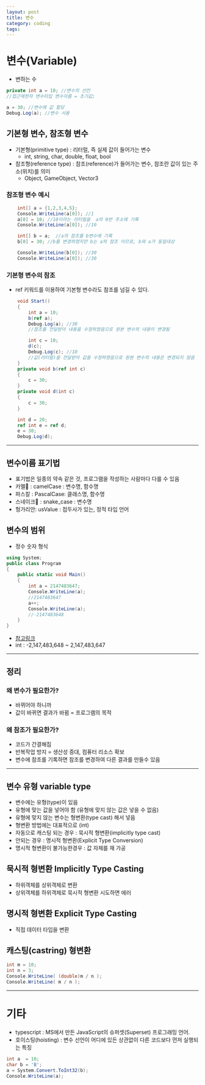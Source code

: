 ```yaml
---
layout: post
title: 변수
category: coding
tags:
---
```


# 변수(Variable)
* 변하는 수

```c#
private int a = 10; //변수의 선언
//접근제한자 변수타입 변수이름 = 초기값;

a = 30; //변수에 값 할당
Debug.Log(a); //변수 사용
```

## 기본형 변수, 참조형 변수
* 기본형(primitive type) : 리터럴, 즉 실제 값이 들어가는 변수
  * int, string, char, double, float, bool
* 참조형(reference type) : 참조(reference)가 들어가는 변수, 참조란 값이 있는 주소(위치)를 의미
  * Object, GameObject, Vector3

### 참조형 변수 예시
```c#
    int[] a = {1,2,3,4,5};
    Console.WriteLine(a[0]); //1
    a[0] = 10; //10이라는 리터럴을  a의 0번 주소에 기록
    Console.WriteLine(a[0]); //10

    int[] b = a;  //a의 참조를 b변수에 기록
    b[0] = 30; //b를 변경하였지만 b는 a의 참조 이므로, b와 a가 동일대상

    Console.WriteLine(b[0]); //30
    Console.WriteLine(a[0]); //30
```

### 기본형 변수의 참조
* ref 키워드를 이용하여 기본형 변수라도 참조를 넘길 수 있다.
  
```c#
    void Start()
    {
        int a = 10;
        b(ref a);
        Debug.Log(a); //30
        //참조를 전달받아 내용을 수정하였음으로 원본 변수의 내용이 변경됨

        int c = 10;
        d(c);
        Debug.Log(c); //10
        //값(리터럴)을 전달받아 값을 수정하였음으로 원본 변수의 내용은 변경되지 않음
    }
    private void b(ref int c)
    {
        c = 30;
    }
    private void d(int c)
    {
        c = 30;
    }
```

```c#
    int d = 20;
    ref int e = ref d;
    e = 30;
    Debug.Log(d);
```
---

## 변수이름 표기법
* 표기법은 일종의 약속 같은 것, 프로그램을 작성하는 사람마다 다를 수 있음
* 카멜🐫 : camelCase : 변수명, 함수명
* 파스칼 : PascalCase: 클래스명, 함수명
* 스네이크🐍 : snake_case : 변수명
* 헝가리안: usValue : 접두사가 있는, 정적 타입 언어

## 변수의 범위
* 정수 숫자 형식

```c#
using System;		
public class Program
{	
	public static void Main()
	{
		int a = 2147483647;
		Console.WriteLine(a);
        //2147483647
		a++;
		Console.WriteLine(a);
        //-2147483648
	}
}
```
* [참고링크](https://learn.microsoft.com/ko-kr/dotnet/csharp/language-reference/builtin-types/integral-numeric-types)
* int : -2,147,483,648 ~ 2,147,483,647

---

## 정리
### 왜 변수가 필요한가?
* 바뀌어야 하니까
* 값이 바뀌면 결과가 바뀜 = 프로그램의 목적
  
### 왜 참조가 필요한가?
* 코드가 간결해짐
* 반복작업 방지 = 생산성 증대, 컴퓨터 리소스 확보
* 변수에 참조를 기록하면 참조를 변경하여 다른 결과를 만들수 있음

---

## 변수 유형 variable type
* 변수에는 유형(type)이 있음
* 유형에 맞는 값을 넣어야 함 (유형에 맞지 않는 값은 넣을 수 없음)
* 유형에 맞지 않는 변수는 형변환(type cast) 해서 넣음
* 형변환 방법에는 대표적으로 (int)
* 자동으로 캐스팅 되는 경우 : 묵시적 형변환(implicitly type cast)
* 안되는 경우 : 명시적 형변환(Explicit Type Conversion)
* 명시적 형변환이 불가능한경우 : 값 자체를 재 가공

## 묵시적 형변환 Implicitly Type Casting
* 하위객체를 상위객체로 변환
* 상위객체를 하위객체로 묵시적 형변환 시도하면 에러

## 명시적 형변환 Explicit Type Casting
* 직접 데이터 타입을 변환

## 캐스팅(castring) 형변환
```c#
int m = 10;
int n = 3;
Console.WriteLine( (double)m / n );
Console.WriteLine( m / n );
```

---

# 기타
* typescript : MS에서 만든 JavaScript의 슈퍼셋(Superset) 프로그래밍 언어.
* 호이스팅(hoisting) : 변수 선언이 어디에 있든 상관없이 다른 코드보다 먼저 실행되는 특징

```c#
int a  = 10;
char b = 'B';
a = System.Convert.ToInt32(b);
Console.WriteLine(a);
```